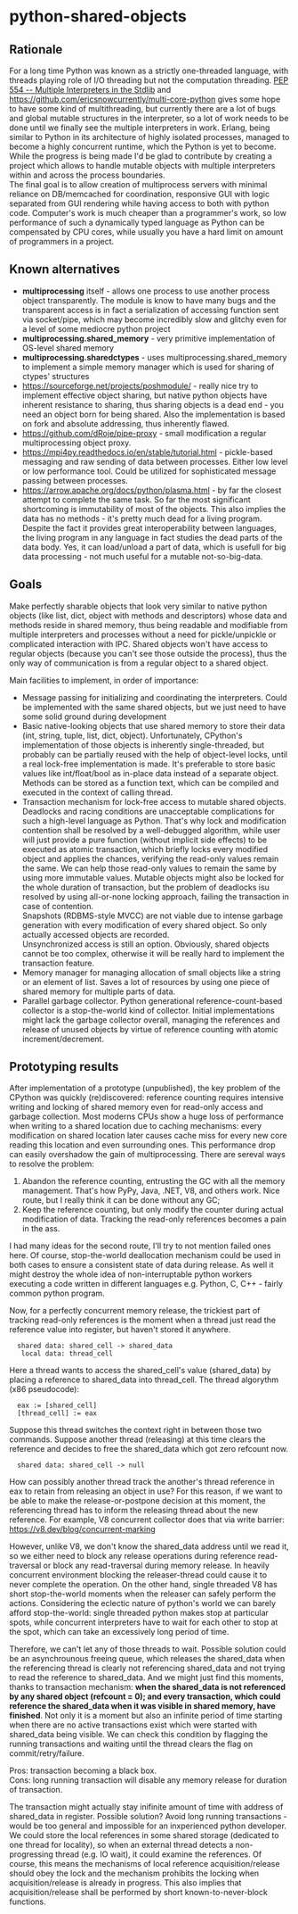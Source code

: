 # python-shared-objects

## Rationale

For a long time Python was known as a strictly one-threaded language, with threads playing role of I/O threading but not the computation threading. [PEP 554 -- Multiple Interpreters in the Stdlib](https://www.python.org/dev/peps/pep-0554/) and https://github.com/ericsnowcurrently/multi-core-python gives some hope to have some kind of multithreading, but currently there are a lot of bugs and global mutable structures in the interpreter, so a lot of work needs to be done until we finally see the multiple interpreters in work. Erlang, being similar to Python in its architecture of highly isolated processes, managed to become a highly concurrent runtime, which the Python is yet to become. While the progress is being made I'd be glad to contribute by creating a project which allows to handle mutable objects with multiple interpreters within and across the process boundaries.<br/>
The final goal is to allow creation of multiprocess servers with minimal reliance on DB/memcached for coordination, responsive GUI with logic separated from GUI rendering while having access to both with python code. Computer's work is much cheaper than a programmer's work, so low performance of such a dynamically typed language as Python can be compensated by CPU cores, while usually you have a hard limit on amount of programmers in a project.<br/>

## Known alternatives

* **multiprocessing** itself - allows one process to use another process object transparently. The module is know to have many bugs and the transparent access is in fact a serialization of accessing function sent via socket/pipe, which may become incredibly slow and glitchy even for a level of some mediocre python project
* **multiprocessing.shared_memory** - very primitive implementation of OS-level shared memory
* **multiprocessing.sharedctypes** - uses multiprocessing.shared_memory to implement a simple memory manager which is used for sharing of ctypes' structures
* https://sourceforge.net/projects/poshmodule/ - really nice try to implement effective object sharing, but native python objects have inherent resistance to sharing, thus sharing objects is a dead end - you need an object born for being shared. Also the implementation is based on fork and absolute addressing, thus inherently flawed.
* https://github.com/dRoje/pipe-proxy - small modification a regular multiprocessing object proxy.
* https://mpi4py.readthedocs.io/en/stable/tutorial.html - pickle-based messaging and raw sending of data between processes. Either low level or low performance tool. Could be utilized for sophisticated message passing between processes.
* https://arrow.apache.org/docs/python/plasma.html - by far the closest attempt to complete the same task. So far the most significant shortcoming is immutability of most of the objects. This also implies the data has no methods - it's pretty much dead for a living program. Despite the fact it provides great interoperability between languages, the living program in any language in fact studies the dead parts of the data body. Yes, it can load/unload a part of data, which is usefull for big data processing - not much useful for a mutable not-so-big-data.

## Goals

Make perfectly sharable objects that look very similar to native python objects (like list, dict, object with methods and descriptors) whose data and methods reside in shared memory, thus being readable and modifiable from multiple interpreters and processes without a need for pickle/unpickle or complicated interaction with IPC. Shared objects won't have access to regular objects (because you can't see those outside the process), thus the only way of communication is from a regular object to a shared object.<br/>

Main facilities to implement, in order of importance:
* Message passing for initializing and coordinating the interpreters. Could be implemented with the same shared objects, but we just need to have some solid ground during development
* Basic native-looking objects that use shared memory to store their data (int, string, tuple, list, dict, object). Unfortunately, CPython's implementation of those objects is inherently single-threaded, but probably can be partially reused with the help of object-level locks, until a real lock-free implementation is made. It's preferable to store basic values like int/float/bool as in-place data instead of a separate object. Methods can be stored as a function text, which can be compiled and executed in the context of calling thread.
* Transaction mechanism for lock-free access to mutable shared objects. Deadlocks and racing conditions are unacceptable complications for such a high-level language as Python. That's why lock and modification contention shall be resolved by a well-debugged algorithm, while user will just provide a pure function (without implicit side effects) to be executed as atomic transaction, which briefly locks every modified object and applies the chances, verifying the read-only values remain the same. We can help those read-only values to remain the same by using more immutable values. Mutable objects might also be locked for the whole duration of transaction, but the problem of deadlocks isu resolved by using all-or-none locking approach, failing the transaction in case of contention.<br/>
Snapshots (RDBMS-style MVCC) are not viable due to intense garbage generation with every modification of every shared object. So only actually accessed objects are recorded.<br/>
Unsynchronized access is still an option. Obviously, shared objects cannot be too complex, otherwise it will be really hard to implement the transaction feature.
* Memory manager for managing allocation of small objects like a string or an element of list. Saves a lot of resources by using one piece of shared memory for multiple parts of data.<br/>
* Parallel garbage collector. Python generational reference-count-based collector is a stop-the-world kind of collector. Initial implementations might lack the garbage collector overall, managing the references and release of unused objects by virtue of reference counting with atomic increment/decrement.

## Prototyping results

After implementation of a prototype (unpublished), the key problem of the CPython was quickly (re)discovered: reference counting requires intensive writing and locking of shared memory even for read-only access and garbage collection. Most moderns CPUs show a huge loss of performance when writing to a shared location due to caching mechanisms: every modification on shared location later causes cache miss for every new core reading this location and even surrounding ones. This performance drop can easily overshadow the gain of multiprocessing. There are sereval ways to resolve the problem:
1. Abandon the reference counting, entrusting the GC with all the memory management. That's how PyPy, Java, .NET, V8, and others work. Nice route, but I really think it can be done without any GC;
2. Keep the reference counting, but only modify the counter during actual modification of data. Tracking the read-only references becomes a pain in the ass.

I had many ideas for the second route, I'll try to not mention failed ones here. Of course, stop-the-world deallocation mechanism could be used in both cases to ensure a consistent state of data during release. As well it might destroy the whole idea of non-interruptable python workers executing a code written in different languages e.g. Python, C, C++ - fairly common python program.

Now, for a perfectly concurrent memory release, the trickiest part of tracking read-only references is the moment when a thread just read the reference value into register, but haven't stored it anywhere.  
```
  shared data: shared_cell -> shared_data  
   local data: thread_cell  
```
Here a thread wants to access the shared_cell's value (shared_data) by placing a reference to shared_data into thread_cell. The thread algorythm (x86 pseudocode):  
```
  eax := [shared_cell]  
  [thread_cell] := eax  
```
Suppose this thread switches the context right in between those two commands. Suppose another thread (releasing) at this time clears the reference and decides to free the shared_data which got zero refcount now.  
```
  shared data: shared_cell -> null
```
How can possibly another thread track the another's thread reference in eax to retain from releasing an object in use? For this reason, if we want to be able to make the release-or-postpone decision at this moment, the referencing thread has to inform the releasing thread about the new reference. For example, V8 concurrent collector does that via write barrier: https://v8.dev/blog/concurrent-marking

However, unlike V8, we don't know the shared_data address until we read it, so we either need to block any release operations during reference read-traversal or block any read-traversal during memory release. In heavily concurrent environment blocking the releaser-thread could cause it to never complete the operation. On the other hand, single threaded V8 has short stop-the-world moments when the releaser can safely perform the actions. Considering the eclectic nature of python's world we can barely afford stop-the-world: single threaded python makes stop at particular spots, while concurrent interpreters have to wait for each other to stop at the spot, which can take an excessively long period of time. 

Therefore, we can't let any of those threads to wait. Possible solution could be an asynchrounous freeing queue, which releases the shared_data when the referencing thread is clearly not referencing shared_data and not trying to read the reference to shared_data. And we might just find this moments, thanks to transaction mechanism: **when the shared_data is not referenced by any shared object (refcount = 0); and every transaction, which could reference the shared_data when it was visible in shared memory, have finished**. Not only it is a moment but also an infinite period of time starting when there are no active transactions exist which were started with shared_data being visible. We can check this condition by flagging the running transactions and waiting until the thread clears the flag on commit/retry/failure.

Pros: transaction becoming a black box.  
Cons: long running transaction will disable any memory release for duration of transaction.

The transaction might actually stay inifinite amount of time with address of shared_data in register. Possible solution? Avoid long running transactions - would be too general and impossible for an inxperienced python developer. We could store the local references in some shared storage (dedicated to one thread for locality), so when an external thread  detects a non-progressing thread (e.g. IO wait), it could examine the references. Of course, this means the mechanisms of local reference acquisition/release should obey the lock and the mechanism prohibits the locking when acquisition/release is already in progress. This also implies that acquisition/release shall be performed by short known-to-never-block functions.